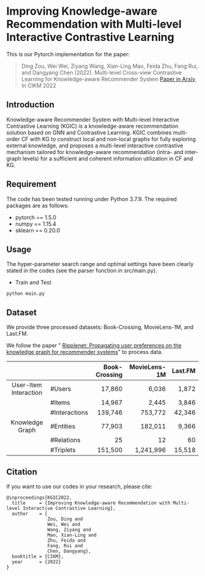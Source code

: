 # Improving Knowledge-aware Recommendation with Multi-level Interactive Contrastive Learning
This is our Pytorch implementation for the paper:
> Ding Zou, Wei Wei, Ziyang Wang, Xian-Ling Mao, Feida Zhu, Fang Rui, and Dangyang Chen (2022). Multi-level Cross-view Contrastive Learning for Knowledge-aware Recommender System
[Paper in Arxiv](https://arxiv.org/pdf/2208.10061.pdf), In CIKM 2022

## Introduction
Knowledge-aware Recommender System with Multi-level Interactive Contrastive Learning (KGIC) is a knowledge-aware recommendation solution based on GNN and Contrastive Learning. 
KGIC combines multi-order CF with KG to construct local and non-local graphs for fully exploring external knowledge, and proposes a multi-level interactive contrastive mechanism 
tailored for knowledge-aware recommendation (intra- and inter-graph levels) for a sufficient and coherent information
utilization in CF and KG.

## Requirement
The code has been tested running under Python 3.7.9. The required packages are as follows:
- pytorch == 1.5.0
- numpy == 1.15.4
- sklearn == 0.20.0

## Usage
The hyper-parameter search range and optimal settings have been clearly stated in the codes (see the parser function in src/main.py).
* Train and Test

```
python main.py 
```


## Dataset

We provide three processed datasets: Book-Crossing, MovieLens-1M, and Last.FM.

We follow the paper " [Ripplenet: Propagating user preferences on the knowledge
graph for recommender systems](https://github.com/hwwang55/RippleNet)" to process data.


|                       |               | Book-Crossing | MovieLens-1M | Last.FM |
| :-------------------: | :------------ | ----------:   | --------: | ---------: |
| User-Item Interaction | #Users        |      17,860   |    6,036  |      1,872 |
|                       | #Items        |      14,967   |    2,445  |      3,846 |
|                       | #Interactions |     139,746   |  753,772  |      42,346|
|    Knowledge Graph    | #Entities     |      77,903   |    182,011|      9,366 |
|                       | #Relations    |          25   |         12|         60 |
|                       | #Triplets     |   151,500     |  1,241,996|     15,518 |


## Citation

If you want to use our codes in your research, please cite:
```
@inproceedings{KGIC2022,
  title     = {Improving Knowledge-aware Recommendation with Multi-level Interactive Contrastive Learning},
  author    = {
               Zou, Ding and 
               Wei, Wei and 
               Wang, Ziyang and
               Mao, Xian-Ling and
               Zhu, Feida and 
               Fang, Rui and 
               Chen, Dangyang},
  booktitle = {CIKM},
  year      = {2022}
}
```
